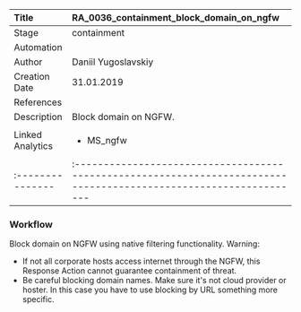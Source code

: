 | Title          | RA_0036_containment_block_domain_on_ngfw                                                                                                      |
|:---------------|:-----------------------------------------------------------------------------------------------------------------|
| Stage    | containment                                                            |
| Automation | <ul></ul> |
| Author    | Daniil Yugoslavskiy                                                          |
| Creation Date    | 31.01.2019                                            |
| References     | <ul></ul>                                  |
| Description    | Block domain on NGFW.                                                               |
| Linked Analytics | <ul><li>MS_ngfw</li></ul> |
|:---------------|:-----------------------------------------------------------------------------------------------------------------|


### Workflow

Block domain on NGFW using native filtering functionality.
Warning: 
- If not all corporate hosts access internet through the NGFW, this Response Action cannot guarantee containment of threat.
- Be careful blocking domain names. Make sure it's not cloud provider or hoster. In this case you have to use blocking by URL something more specific.

